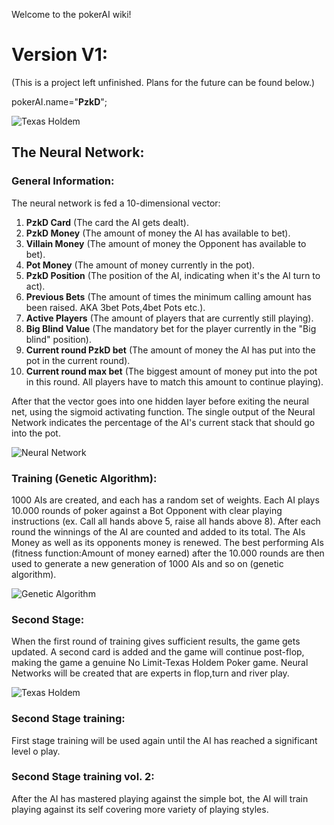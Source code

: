Welcome to the pokerAI wiki!

# Version V1:

(This is a project left unfinished. Plans for the future can be found below.)

pokerAI.name="**PzkD**";

![Texas Holdem](https://cdnph.upi.com/svc/sv/upi_com/6431429965877/2015/1/96a868bf0161e635401d1daa83df8a0d/Brains-vs-AI-Computer-faces-poker-pros-in-no-limit-Texas-Holdem.jpg)

## The Neural Network:

### General Information:
The neural network is fed a 10-dimensional vector:

1. **PzkD Card** (The card the AI gets dealt).
2. **PzkD Money** (The amount of money the AI has available to bet).
3. **Villain Money** (The amount of money the Opponent has available to bet).
4. **Pot Money** (The amount of money currently in the pot).
5. **PzkD Position** (The position of the AI, indicating when it's the AI turn to act).
6. **Previous Bets** (The amount of times the minimum calling amount has been raised. AKA 3bet Pots,4bet Pots etc.). 
7. **Active Players** (The amount of players that are currently still playing).
8. **Big Blind Value** (The mandatory bet for the player currently in the "Big blind" position).
9. **Current round PzkD bet** (The amount of money the AI has put into the pot in the current round).
10. **Current round max bet** (The biggest amount of money put into the pot in this round. All players have to match this amount to continue playing).

After that the vector goes into one hidden layer before exiting the neural net, using the sigmoid activating function. The single output of the Neural Network indicates the percentage of the AI's current stack that should go into the pot.

![Neural Network](https://cdn-images-1.medium.com/max/1200/1*RGV6Bb3ChmVWsA8Q6Qth6Q.png)

### Training (Genetic Algorithm):

1000 AIs are created, and each has a random set of weights. Each AI plays 10.000 rounds of poker against a Bot Opponent with clear playing instructions (ex. Call all hands above 5, raise all hands above 8). After each round the winnings of the AI are counted and added to its total. The AIs Money as well as its opponents money is renewed. The best performing AIs (fitness function:Amount of money earned) after the 10.000 rounds are then used to generate a new generation of 1000 AIs and so on (genetic algorithm).

![Genetic Algorithm](https://s3-ap-south-1.amazonaws.com/av-blog-media/wp-content/uploads/2017/07/22175311/gadiagram-300x196.png)

### Second Stage:
When the first round of training gives sufficient results, the game gets updated. A second card is added and the game will continue post-flop, making the game a genuine No Limit-Texas Holdem Poker game. Neural Networks will be created that are experts in flop,turn and river play.

![Texas Holdem](http://www.topfivepoker.com/wp-content/uploads/texasholdem.jpg)

### Second Stage training:
First stage training will be used again until the AI has reached a significant level o play.

### Second Stage training vol. 2:
 After the AI has mastered playing against the simple bot, the AI will train playing against its self covering more variety of playing styles.


